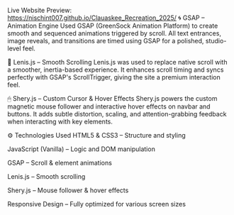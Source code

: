 Live Website Preview: https://nischint007.github.io/Clauaskee_Recreation_2025/
🌀 GSAP – Animation Engine
Used GSAP (GreenSock Animation Platform) to create smooth and sequenced animations triggered by scroll. All text entrances, image reveals, and transitions are timed using GSAP for a polished, studio-level feel.

🧭 Lenis.js – Smooth Scrolling
Lenis.js was used to replace native scroll with a smoother, inertia-based experience. It enhances scroll timing and syncs perfectly with GSAP's ScrollTrigger, giving the site a premium interaction feel.

🖱 Shery.js – Custom Cursor & Hover Effects
Shery.js powers the custom magnetic mouse follower and interactive hover effects on navbar and buttons. It adds subtle distortion, scaling, and attention-grabbing feedback when interacting with key elements.

⚙️ Technologies Used
HTML5 & CSS3 – Structure and styling

JavaScript (Vanilla) – Logic and DOM manipulation

GSAP – Scroll & element animations

Lenis.js – Smooth scrolling

Shery.js – Mouse follower & hover effects

Responsive Design – Fully optimized for various screen sizes

